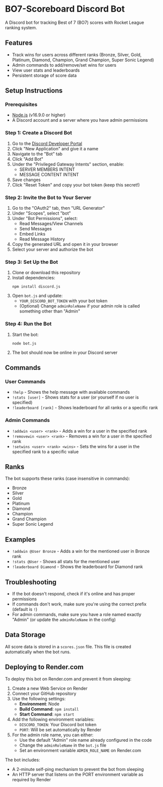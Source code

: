 # BO7-Scoreboard Discord Bot

A Discord bot for tracking Best of 7 (BO7) scores with Rocket League ranking system.

## Features

- Track wins for users across different ranks (Bronze, Silver, Gold, Platinum, Diamond, Champion, Grand Champion, Super Sonic Legend)
- Admin commands to add/remove/set wins for users
- View user stats and leaderboards
- Persistent storage of score data

## Setup Instructions

### Prerequisites

- [Node.js](https://nodejs.org/) (v16.9.0 or higher)
- A Discord account and a server where you have admin permissions

### Step 1: Create a Discord Bot

1. Go to the [Discord Developer Portal](https://discord.com/developers/applications)
2. Click "New Application" and give it a name
3. Navigate to the "Bot" tab
4. Click "Add Bot"
5. Under the "Privileged Gateway Intents" section, enable:
   - SERVER MEMBERS INTENT
   - MESSAGE CONTENT INTENT
6. Save changes
7. Click "Reset Token" and copy your bot token (keep this secret!)

### Step 2: Invite the Bot to Your Server

1. Go to the "OAuth2" tab, then "URL Generator"
2. Under "Scopes", select "bot"
3. Under "Bot Permissions", select:
   - Read Messages/View Channels
   - Send Messages
   - Embed Links
   - Read Message History
4. Copy the generated URL and open it in your browser
5. Select your server and authorize the bot

### Step 3: Set Up the Bot

1. Clone or download this repository
2. Install dependencies:
   ```
   npm install discord.js
   ```
3. Open `bot.js` and update:
   - `YOUR_DISCORD_BOT_TOKEN` with your bot token
   - (Optional) Change `adminRoleName` if your admin role is called something other than "Admin"

### Step 4: Run the Bot

1. Start the bot:
   ```
   node bot.js
   ```
2. The bot should now be online in your Discord server

## Commands

### User Commands

- `!help` - Shows the help message with available commands
- `!stats [user]` - Shows stats for a user (or yourself if no user is specified)
- `!leaderboard [rank]` - Shows leaderboard for all ranks or a specific rank

### Admin Commands

- `!addwin <user> <rank>` - Adds a win for a user in the specified rank
- `!removewin <user> <rank>` - Removes a win for a user in the specified rank
- `!setwins <user> <rank> <wins>` - Sets the wins for a user in the specified rank to a specific value

## Ranks

The bot supports these ranks (case insensitive in commands):
- Bronze
- Silver
- Gold
- Platinum
- Diamond
- Champion
- Grand Champion
- Super Sonic Legend

## Examples

- `!addwin @User Bronze` - Adds a win for the mentioned user in Bronze rank
- `!stats @User` - Shows all stats for the mentioned user
- `!leaderboard Diamond` - Shows the leaderboard for Diamond rank

## Troubleshooting

- If the bot doesn't respond, check if it's online and has proper permissions
- If commands don't work, make sure you're using the correct prefix (default is `!`)
- For admin commands, make sure you have a role named exactly "Admin" (or update the `adminRoleName` in the config)

## Data Storage

All score data is stored in a `scores.json` file. This file is created automatically when the bot runs.

## Deploying to Render.com

To deploy this bot on Render.com and prevent it from sleeping:

1. Create a new Web Service on Render
2. Connect your GitHub repository
3. Use the following settings:
   - **Environment**: Node
   - **Build Command**: `npm install`
   - **Start Command**: `npm start`
4. Add the following environment variables:
   - `DISCORD_TOKEN`: Your Discord bot token
   - `PORT`: Will be set automatically by Render
5. For the admin role name, you can either:
   - Use the default "Admin" role name already configured in the code
   - Change the `adminRoleName` in the `bot.js` file
   - Set an environment variable `ADMIN_ROLE_NAME` on Render.com

The bot includes:
- A 2-minute self-ping mechanism to prevent the bot from sleeping
- An HTTP server that listens on the PORT environment variable as required by Render
